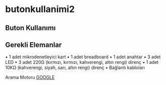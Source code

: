 # butonkullanimi2
## Buton Kullanımı
## Gerekli Elemanlar
• 1 adet mikrodenetleyici kart
• 1 adet breadboard
• 1 adet anahtar
• 3 adet LED
• 3 adet 220Ω (kırmızı, kırmızı, kahverengi, altın rengi) direnç
• 1 adet 10KΩ (kahverengi, siyah, sarı, altın rengi) direnç
• Bağlantı kabloları




Arama Motoru [GOOGLE](https://www.google.com.tr/)
